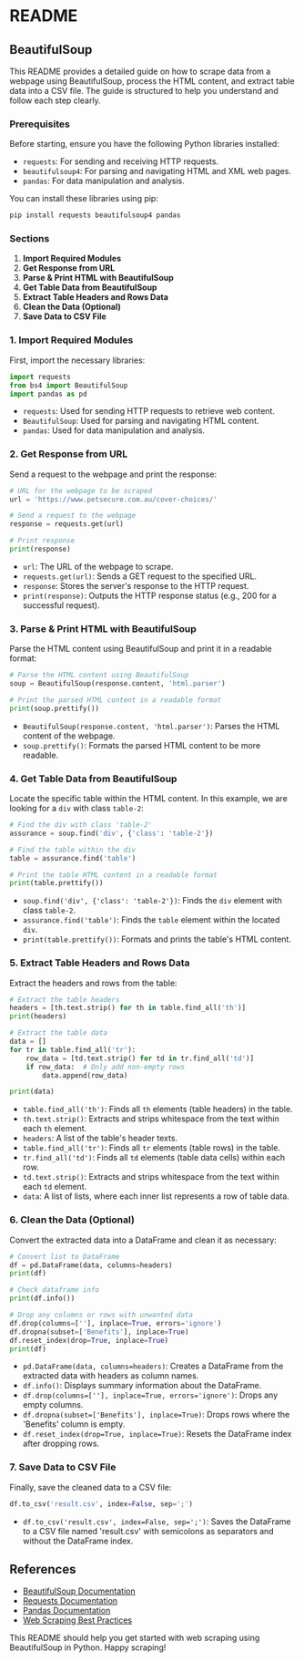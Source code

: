 # README

## **BeautifulSoup**

This README provides a detailed guide on how to scrape data from a webpage using BeautifulSoup, process the HTML content, and extract table data into a CSV file. The guide is structured to help you understand and follow each step clearly.

### Prerequisites

Before starting, ensure you have the following Python libraries installed:

- `requests`: For sending and receiving HTTP requests.
- `beautifulsoup4`: For parsing and navigating HTML and XML web pages.
- `pandas`: For data manipulation and analysis.

You can install these libraries using pip:

```bash
pip install requests beautifulsoup4 pandas
```

### Sections

1. **Import Required Modules**
2. **Get Response from URL**
3. **Parse & Print HTML with BeautifulSoup**
4. **Get Table Data from BeautifulSoup**
5. **Extract Table Headers and Rows Data**
6. **Clean the Data (Optional)**
7. **Save Data to CSV File**

### 1. Import Required Modules

First, import the necessary libraries:

```python
import requests
from bs4 import BeautifulSoup
import pandas as pd
```

- `requests`: Used for sending HTTP requests to retrieve web content.
- `BeautifulSoup`: Used for parsing and navigating HTML content.
- `pandas`: Used for data manipulation and analysis.

### 2. Get Response from URL

Send a request to the webpage and print the response:

```python
# URL for the webpage to be scraped
url = 'https://www.petsecure.com.au/cover-choices/'

# Send a request to the webpage
response = requests.get(url)

# Print response
print(response)
```

- `url`: The URL of the webpage to scrape.
- `requests.get(url)`: Sends a GET request to the specified URL.
- `response`: Stores the server's response to the HTTP request.
- `print(response)`: Outputs the HTTP response status (e.g., 200 for a successful request).

### 3. Parse & Print HTML with BeautifulSoup

Parse the HTML content using BeautifulSoup and print it in a readable format:

```python
# Parse the HTML content using BeautifulSoup
soup = BeautifulSoup(response.content, 'html.parser')

# Print the parsed HTML content in a readable format
print(soup.prettify())
```

- `BeautifulSoup(response.content, 'html.parser')`: Parses the HTML content of the webpage.
- `soup.prettify()`: Formats the parsed HTML content to be more readable.

### 4. Get Table Data from BeautifulSoup

Locate the specific table within the HTML content. In this example, we are looking for a `div` with class `table-2`:

```python
# Find the div with class 'table-2'
assurance = soup.find('div', {'class': 'table-2'})

# Find the table within the div
table = assurance.find('table')

# Print the table HTML content in a readable format
print(table.prettify())
```

- `soup.find('div', {'class': 'table-2'})`: Finds the `div` element with class `table-2`.
- `assurance.find('table')`: Finds the `table` element within the located `div`.
- `print(table.prettify())`: Formats and prints the table's HTML content.

### 5. Extract Table Headers and Rows Data

Extract the headers and rows from the table:

```python
# Extract the table headers
headers = [th.text.strip() for th in table.find_all('th')]
print(headers)

# Extract the table data
data = []
for tr in table.find_all('tr'):
    row_data = [td.text.strip() for td in tr.find_all('td')]
    if row_data:  # Only add non-empty rows
        data.append(row_data)

print(data)
```

- `table.find_all('th')`: Finds all `th` elements (table headers) in the table.
- `th.text.strip()`: Extracts and strips whitespace from the text within each `th` element.
- `headers`: A list of the table's header texts.
- `table.find_all('tr')`: Finds all `tr` elements (table rows) in the table.
- `tr.find_all('td')`: Finds all `td` elements (table data cells) within each row.
- `td.text.strip()`: Extracts and strips whitespace from the text within each `td` element.
- `data`: A list of lists, where each inner list represents a row of table data.

### 6. Clean the Data (Optional)

Convert the extracted data into a DataFrame and clean it as necessary:

```python
# Convert list to DataFrame
df = pd.DataFrame(data, columns=headers)
print(df)

# Check dataframe info
print(df.info())

# Drop any columns or rows with unwanted data
df.drop(columns=[''], inplace=True, errors='ignore')
df.dropna(subset=['Benefits'], inplace=True)
df.reset_index(drop=True, inplace=True)
print(df)
```

- `pd.DataFrame(data, columns=headers)`: Creates a DataFrame from the extracted data with headers as column names.
- `df.info()`: Displays summary information about the DataFrame.
- `df.drop(columns=[''], inplace=True, errors='ignore')`: Drops any empty columns.
- `df.dropna(subset=['Benefits'], inplace=True)`: Drops rows where the 'Benefits' column is empty.
- `df.reset_index(drop=True, inplace=True)`: Resets the DataFrame index after dropping rows.

### 7. Save Data to CSV File

Finally, save the cleaned data to a CSV file:

```python
df.to_csv('result.csv', index=False, sep=';')
```

- `df.to_csv('result.csv', index=False, sep=';')`: Saves the DataFrame to a CSV file named 'result.csv' with semicolons as separators and without the DataFrame index.

## References

* [BeautifulSoup Documentation](https://www.crummy.com/software/BeautifulSoup/bs4/doc/)
* [Requests Documentation](https://docs.python-requests.org/en/master/)
* [Pandas Documentation](https://pandas.pydata.org/pandas-docs/stable/)
* [Web Scraping Best Practices](https://www.scrapingbee.com/blog/web-scraping-best-practices/)

This README should help you get started with web scraping using BeautifulSoup in Python. Happy scraping!
